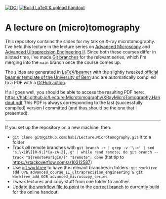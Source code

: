 [![DOI](https://zenodo.org/badge/162259004.svg)](https://zenodo.org/badge/latestdoi/162259004) [![Build LaTeX & upload handout](https://github.com/habi/Lecture.Microtomography/actions/workflows/latex.yaml/badge.svg)](https://github.com/habi/Lecture.Microtomography/actions/workflows/latex.yaml)

# A lecture on (micro)tomography

This repository contains the slides for my talk on X-ray microtomography.
I've held this lecture in the lecture series on [Advanced Microscopy](https://www.mic.unibe.ch/studies/lecture_series_on_advanced_microscopy/) and [Advanced Ultraprecision Engineering II](https://www.philnat.unibe.ch/studies/study_programs/master_s_in_precision_engineering/index_eng.html).
Since both these courses differ in alloted time, I've made [Git branches](https://github.com/habi/Lecture.Microtomography/branches) for the relevant series, which I'm merging into the `main` branch once the course comes up.

The slides are generated in [LaTeX](https://www.latex-project.org/)/[beamer](https://bitbucket.org/rivanvx/beamer/wiki/Home) with the slightly tweaked [official beamer template of the University of Bern](http://intern.unibe.ch/dienstleistungen/corporate_design_und_vorlagen/praesentationen/index_ger.html) and are automatically compiled to a PDF with a [GitHub action](https://github.com/xu-cheng/latex-action).

If all goes well, you should be able to access the resulting PDF here: https://habi.github.io/Lecture.Microtomography/XRayMicroTomography.Handout.pdf
This PDF is always corresponding to the last (successfully compiled) version I committed (and thus should be the one that I presented).

----

If you set up the repository on a new machine, then:
- `git clone git@github.com:habi/Lecture.Microtomography.git` it to a folder
- Track *all* remote branches with `git branch -r | grep -v '\->' | sed "s,\x1B\[[0-9;]*[a-zA-Z],,g" | while read remote; do git branch --track "${remote#origin/}" "$remote"; done` (hat tip to https://stackoverflow.com/a/10312587)
- Use [git worktree](https://git-scm.com/docs/git-worktree) to have the relevant branches in folders. `git worktree add UPE advanced_course_II_ultraprecision_engineering & git worktree add GCB advanced_microscopy_series`
- Tweak lectures and copy stuff from one folder to another.
- Update [the workflow file to point](https://github.com/habi/Lecture.Microtomography/blob/main/.github/workflows/latex.yaml) to the [correct branch](https://github.com/habi/Lecture.Microtomography/branches) to currently build for the online handout.
